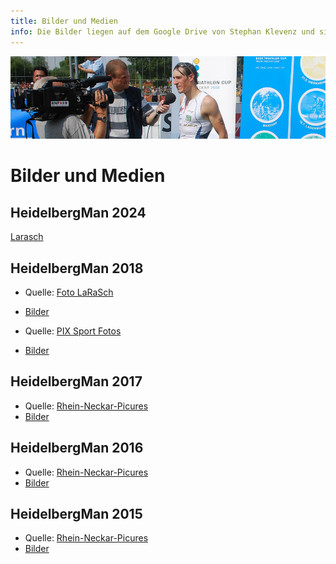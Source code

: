 ```yaml
---
title: Bilder und Medien
info: Die Bilder liegen auf dem Google Drive von Stephan Klevenz und sind öffentlich zugreifbar. Eine Kopie liegt auf dem HeidelberMan Hidrive unter http://heidelbergman.webdav.hidrive.strato.com/public/Bilder/Photos%20HeidelbergMan/
---
```


![Orga Team](/img/banner/Presse.jpeg)

# Bilder und Medien

## HeidelbergMan 2024
[Larasch](https://events.larasch.de/heidelbergman/fotos)


## HeidelbergMan 2018

* Quelle: [Foto LaRaSch](https://larasch.de/)
* [Bilder](https://drive.google.com/drive/folders/1McrLFkrRtpNiO1N4uw5IOenPiXKHVnaG?usp=sharing)


* Quelle: [PIX Sport Fotos](https://pix-sportfotos.de/de/)
* [Bilder](https://drive.google.com/drive/folders/1kawo8tRCXUx5Udo44GITwqCIl5Ov8RwF?usp=sharing)

## HeidelbergMan 2017

* Quelle: [Rhein-Neckar-Picures](http://rhein-neckar-picture.de/)
* [Bilder](https://drive.google.com/drive/folders/1K7UrJoNVwFK-69SYjV_Sa9oPe1SZqa5q?usp=sharing)

## HeidelbergMan 2016

* Quelle: [Rhein-Neckar-Picures](http://rhein-neckar-picture.de/)
* [Bilder](https://drive.google.com/drive/folders/1CqUNl8ZKhik5uT4rh2vEiwket-BPojwF?usp=sharing)


## HeidelbergMan 2015

* Quelle: [Rhein-Neckar-Picures](http://rhein-neckar-picture.de/)
* [Bilder](https://drive.google.com/drive/folders/1GbuWNNaPjy5zbtibXSBqd6abn__YelD4?usp=sharing)